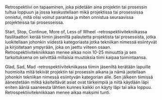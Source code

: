 Retrospektiivi on tapaaminen, joka pidetään aina projektin tai prosessin tultua loppuun ja jossa keskustellaan mikä projektissa tai prosessissa onnistui, mitä olisi voinut parantaa ja miten onnistua seuraavissa projekteissa tai prosesseissa.

Start, Stop, Continue, More of, Less of Wheel -retrospektiivitekniikassa fasilitaattori kerää tiimin jäseniltä palautetta projektista tai prosessista, jotka luokitellaan johonkin viidestä kategoriasta jotka tekniikan nimessä esiintyvät ja kirjoitetaan ympyrään, joka on jaettu viiteen osaan. Retrospektiivitekniikkaan menee aikaa noin 10-25 minuuttia ja sen tarkoituksena on selvittää millaisia muutoksia tiimi kaipaa toimintaansa.

Glad, Sad, Mad -retrospektiivitekniikassa tiimin jäseniltä kerätään lapuille huomioita mitä tekivät projektin tai prosessin aikana ja nämä jaotellaan johonkin tekniikan nimessä esiintyvän kategorian alle. Sen jälkeen tiimissä äänestetään mitkä käsiteltävät asiat ovat tärkeimpiä ja niitä käydään läpi eniten ääniä saaneesta lähtien kunnes kaikki on käyty läpi tai aika loppuu. Retrospektiivitekniikkaan menee aikaa maksimi tunti.
